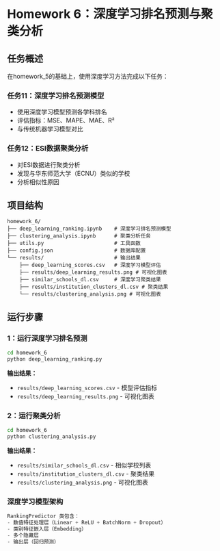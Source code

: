 # Homework 6：深度学习排名预测与聚类分析

## 任务概述
在homework_5的基础上，使用深度学习方法完成以下任务：

### 任务11：深度学习排名预测模型
- 使用深度学习模型预测各学科排名
- 评估指标：MSE、MAPE、MAE、R²
- 与传统机器学习模型对比

### 任务12：ESI数据聚类分析
- 对ESI数据进行聚类分析
- 发现与华东师范大学（ECNU）类似的学校
- 分析相似性原因

## 项目结构
```
homework_6/
├── deep_learning_ranking.ipynb    # 深度学习排名预测模型
├── clustering_analysis.ipynb      # 聚类分析任务
├── utils.py                       # 工具函数
├── config.json                    # 数据库配置
└── results/                       # 输出结果
    ├── deep_learning_scores.csv   # 深度学习模型评估
    ├── results/deep_learning_results.png # 可视化图表
    ├── similar_schools_dl.csv     # 深度学习聚类结果
    ├── results/institution_clusters_dl.csv # 聚类结果
    └── results/clustering_analysis.png # 可视化图表
```

## 运行步骤

### 1：运行深度学习排名预测
```bash
cd homework_6
python deep_learning_ranking.py
```
**输出结果：**
- `results/deep_learning_scores.csv` - 模型评估指标
- `results/deep_learning_results.png` - 可视化图表

### 2：运行聚类分析
```bash
cd homework_6
python clustering_analysis.py
```
**输出结果：**
- `results/similar_schools_dl.csv` - 相似学校列表
- `results/institution_clusters_dl.csv` - 聚类结果
- `results/clustering_analysis.png` - 可视化图表

### 深度学习模型架构
```python
RankingPredictor 类包含：
- 数值特征处理层（Linear + ReLU + BatchNorm + Dropout）
- 类别特征嵌入层（Embedding）
- 多个隐藏层
- 输出层（回归预测）
```
